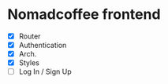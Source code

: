 # Nomadcoffee frontend

- [x] Router
- [x] Authentication
- [x] Arch.
- [x] Styles
- [ ] Log In / Sign Up